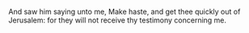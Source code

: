 And saw him saying unto me, Make haste, and get thee quickly out of Jerusalem: for they will not receive thy testimony concerning me.
